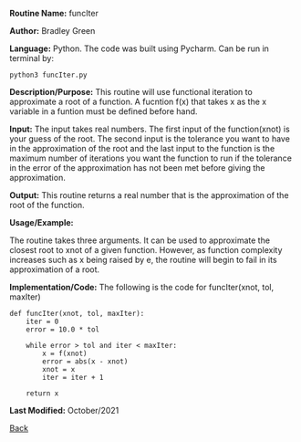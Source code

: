 
**Routine Name:**           funcIter

**Author:** Bradley Green

**Language:** Python. The code was built using Pycharm. Can be run in terminal by:


    python3 funcIter.py


**Description/Purpose:** This routine will use functional iteration to approximate a root of a function. A fucntion f(x) that takes x as the x variable in a 
funtion must be defined before hand. 

**Input:** The input takes real numbers.  The first input of the function(xnot) is your guess of the root. The second input is the tolerance you want to have 
in the approximation of the root and the last input to the function is the maximum number of iterations you want the function to run if the tolerance in the 
error of the approximation has not been met before giving the approximation. 

**Output:** This routine returns a real number that is the approximation of the root of the function.  

**Usage/Example:**

The routine takes three arguments.  It can be used to approximate the closest root to xnot of a given function.  However, as function complexity increases
such as x being raised by e, the routine will begin to fail in its approximation of a root.



**Implementation/Code:** The following is the code for funcIter(xnot, tol, maxIter)

    
    def funcIter(xnot, tol, maxIter):
        iter = 0
        error = 10.0 * tol
        
        while error > tol and iter < maxIter:
            x = f(xnot)
            error = abs(x - xnot)
            xnot = x
            iter = iter + 1
            
        return x
        
        
      

**Last Modified:** October/2021

[Back](../README.md)
